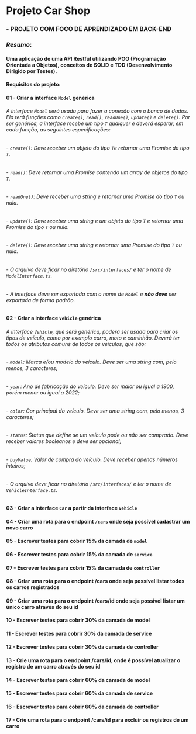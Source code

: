 # **Projeto Car Shop**

### **- PROJETO COM FOCO DE APRENDIZADO EM BACK-END**


### *_Resumo_*:

#### Uma aplicação de uma API Restful utilizando POO (Programação Orientada a Objetos), conceitos de SOLID e TDD (Desenvolvimento Dirigido por Testes).

#### Requisitos do projeto: 

#### 01 - Criar a interface ```Model``` genérica

###### A interface ```Model``` será usada para fazer a conexão com o banco de dados. Ela terá funções como ```create()```, ```read()```, ```readOne()```, ```update()``` e ```delete()```. Por ser genérica, a interface recebe um tipo ```T``` qualquer e deverá esperar, em cada função, as seguintes especificações:

###### - `create()`: Deve receber um objeto do tipo `T`e retornar uma Promise do tipo `T`.
###### - `read()`: Deve retornar uma Promise contendo um array de objetos do tipo `T`.
###### - `readOne()`: Deve receber uma string e retornar uma Promise do tipo `T` ou nula.
###### - `update()`: Deve receber uma string e um objeto do tipo `T` e retornar uma Promise do tipo `T` ou nula.
###### - `delete()`: Deve receber uma string e retornar uma Promise do tipo `T` ou nula.
###### - O arquivo deve ficar no diretório `/src/interfaces/` e  ter o nome de `ModelInterface.ts`.
###### - A interface deve ser exportada com o nome de `Model` e **não deve** ser exportada de forma padrão.

#### 02 - Criar a interface ```Vehicle``` genérica

###### A interface `Vehicle`, que será genérica, poderá ser usada para criar os tipos de veículo, como por exemplo carro, moto e caminhão. Deverá ter todos os atributos comuns de todos os veículos, que são:

###### - `model`: Marca e/ou modelo do veículo. Deve ser uma string com, pelo menos, 3 caracteres;
###### - `year`: Ano de fabricação do veículo. Deve ser maior ou igual a 1900, porém menor ou igual a 2022;
###### - `color`: Cor principal do veículo. Deve ser uma string com, pelo menos, 3 caracteres;
###### - `status`: Status que define se um veículo pode ou não ser comprado. Deve receber valores booleanos e deve ser opcional;
###### - `buyValue`: Valor de compra do veículo. Deve receber apenas números inteiros;
###### - O arquivo deve ficar no diretório `/src/interfaces/` e ter o nome de `VehicleInterface.ts`.

#### 03 - Criar a interface ```Car``` a partir da interface ```Vehicle```

#### 04 - Criar uma rota para o endpoint ```/cars``` onde seja possível cadastrar um novo carro

#### 05 - Escrever testes para cobrir 15% da camada de ```model```

#### 06 - Escrever testes para cobrir 15% da camada de ```service```

#### 07 - Escrever testes para cobrir 15% da camada de ```controller```

#### 08 - Criar uma rota para o endpoint /cars onde seja possível listar todos os carros registrados

#### 09 - Criar uma rota para o endpoint /cars/id onde seja possível listar um único carro através do seu id

#### 10 - Escrever testes para cobrir 30% da camada de model

#### 11 - Escrever testes para cobrir 30% da camada de service

#### 12 - Escrever testes para cobrir 30% da camada de controller

#### 13 - Crie uma rota para o endpoint /cars/id, onde é possível atualizar o registro de um carro através do seu id

#### 14 - Escrever testes para cobrir 60% da camada de model

#### 15 - Escrever testes para cobrir 60% da camada de service

#### 16 - Escrever testes para cobrir 60% da camada de controller

#### 17 - Crie uma rota para o endpoint /cars/id para excluir os registros de um carro
